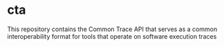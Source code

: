 # cta
This repository contains the Common Trace API that serves as a common interoperability format for tools that operate on software execution traces
